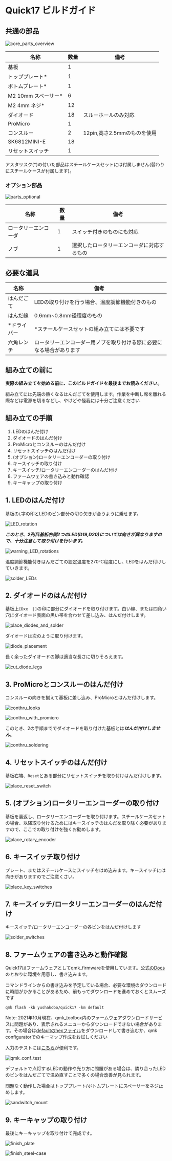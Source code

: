 # Quick17 ビルドガイド

## 共通の部品

![core_parts_overview](imgs/IMG_4770.JPG)

|名称|数量|備考|
|---|---|---|
|基板|1|
|トッププレート*|1|
|ボトムプレート*|1|
|M2 10mm スペーサー*|6|
|M2 4mm ネジ*|12|
|ダイオード|18|スルーホールのみ対応|
|ProMicro|1|
|コンスルー|2|12pin,高さ2.5mmのものを使用|
|SK6812MINI-E|18|
|リセットスイッチ|1|

アスタリスク(*)の付いた部品はスチールケースセットには付属しません(替わりにスチールケースが付属します)。

### オプション部品

![parts_optional](https://cdn.shopify.com/s/files/1/0532/0880/9633/products/pec12r-4222f-s0024_470x.jpg?v=1612413949)

|名称|数量|備考|
|---|---|---|
|ロータリーエンコーダ|1|スイッチ付きのものにも対応|
|ノブ|1|選択したロータリーエンコーダに対応するもの|


## 必要な道具

|名称|備考|
|---|---|
|はんだごて|LEDの取り付けを行う場合、温度調節機能付きのもの|
|はんだ線|0.6mm~0.8mm径程度のもの|
|*ドライバー|*スチールケースセットの組み立てには不要です|
|六角レンチ|ロータリーエンコーダー用ノブを取り付ける際に必要になる場合があります|


## 組み立ての前に

**実際の組み立てを始める前に、このビルドガイドを最後までお読みください。**

組み立てには先端の熱くなるはんだごてを使用します。作業を中断し席を離れる際などは電源を切るなどし、やけどや怪我には十分ご注意ください

## 組み立ての手順

1. LEDのはんだ付け
1. ダイオードのはんだ付け
1. ProMicroとコンスルーのはんだ付け
1. リセットスイッチのはんだ付け
1. (オプション)ロータリーエンコーダーの取り付け
1. キースイッチの取り付け
1. キースイッチ/ロータリーエンコーダーのはんだ付け
1. ファームウェアの書き込みと動作確認
1. キーキャップの取り付け

## 1. LEDのはんだ付け

基板の`L`字の印とLEDのピン部分の切り欠きが合うように乗せます。

![LED_rotation](imgs/IMG_4771.JPG)

***このとき、2列目基板右側2つのLED(D19,D20)については向きが異なりますので、十分注意して取り付けを行います。***

![warning_LED_rotations](imgs/IMG_4772.JPG)

温度調節機能付きはんだごての設定温度を270℃程度にし、LEDをはんだ付けしていきます。

![solder_LEDs](imgs/IMG_4789.JPG)

## 2. ダイオードのはんだ付け

基板上`[Dxx  |]`の印に部分にダイオードを取り付けます。白い線、または四角い穴にダイオード表面の黒い帯を合わせて差し込み、はんだ付けします。

![place_diodes_and_solder](imgs/IMG_4779.JPG)

ダイオードは次のように取り付けます。

![diode_placement](imgs/IMG_3780.JPG)

長く余ったダイオードの脚は適当な長さに切りそろえます。

![cut_diode_legs](imgs/IMG_4782.JPG)

## 3. ProMicroとコンスルーのはんだ付け

コンスルーの向きを揃えて基板に差し込み、ProMicroとはんだ付けします。

![conthru_looks](imgs/IMG_3781.JPG)

![conthru_with_promicro](imgs/IMG_3782.JPG)

このとき、2の手順まででダイオードを取り付けた基板とは***はんだ付けしません***。

![conthru_soldering](imgs/IMG_3785.JPG)

## 4. リセットスイッチのはんだ付け

基板右端、`Reset`とある部分にリセットスイッチを取り付けはんだ付けします。

![place_reset_switch](imgs/IMG_4784.JPG)

## 5. (オプション)ロータリーエンコーダーの取り付け

基板を裏返し、ロータリーエンコーダーを取り付けます。スチールケースセットの場合、以降取り付けるためにはキースイッチのはんだを取り除く必要がありますので、ここでの取り付けを強くお勧めします。

![place_rotary_encoder](imgs/IMG_4786.JPG)

## 6. キースイッチ取り付け

プレート、またはスチールケースにスイッチをはめ込みます。キースイッチには向きがありますのでご注意くさい。

![place_key_switches](imgs/IMG_4787.JPG)

## 7. キースイッチ/ロータリーエンコーダーのはんだ付け

キースイッチ/ロータリーエンコーダーの各ピンをはんだ付けします

![solder_switches](imgs/IMG_4788.JPG)

## 8. ファームウェアの書き込みと動作確認

Quick17はファームウェアとしてqmk_firmwareを使用しています。[公式のDocs](https://docs.qmk.fm/#/ja/)のとおりに環境を用意し、書き込みます。

コマンドラインからの書き込みを予定している場合、必要な環境のダウンロードに時間がかかることがあるため、前もってダウンロードを進めておくとスムーズです

` qmk flash -kb yushakobo/quick17 -km default `

Note: 2021年10月現在、qmk_toolbox内のファームウェアダウンロードサービスに問題があり、表示されるメニューからダウンロードできない場合があります。その場合は[defaultのhexファイル](hex/readme.md)をダウンロードして書き込むか、qmk configuratorでのキーマップ作成をお試しください

入力のテストには[こちら](htps://config.qmk.fm/#/test)が便利です。

![qmk_conf_test](imgs/IMG_4475.jpg)

デフォルトで点灯するLEDの動作や光り方に問題がある場合は、隣り合ったLEDのピンをはんだごてで温め直すことで多くの場合改善が見られます。
 
問題なく動作した場合はトッププレート/ボトムプレートにスペーサーをネジ止めします。

![sandwitch_mount](imgs/IMG_4938.JPG)

## 9. キーキャップの取り付け

最後にキーキャップを取り付けて完成です。

![finish_plate](imgs/IMG_4941.JPG)

![finish_steel-case](imgs/IMG_4945.JPG)
